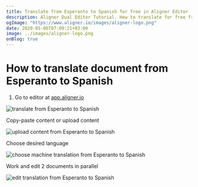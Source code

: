 ```yaml
---
title: Translate from Esperanto to Spanish for free in Aligner Editor
description: Aligner Dual Editor Tutorial. How to translate for free from Esperanto to Spanish. Aligner is multilingual document management platform. 
ogImage: "https://www.aligner.io/images/aligner-logo.png"
date: 2020-05-06T07:09:21+03:00
image: ../images/aligner-logo.png
onBlog: true
---
```


# How to translate document from Esperanto to Spanish

1. Go to editor at [app.aligner.io](https://app.aligner.io "Aligner App web page")

![translate from Esperanto to Spanish](../aligner-blank-editor.png "translate from Esperanto to Spanish")

Copy-paste content or upload content

![upload content from Esperanto to Spanish](../aligner-uploaded-document.png "upload content from Esperanto to Spanish")

Choose desired language

![choose machine translation from Esperanto to Spanish](../aligner-language-dropdown.png "choose machine translation from Esperanto to Spanish")

Work and edit 2 documents in parallel

![edit translation from Esperanto to Spanish](../aligner-double-sitded-editor.png "edit translation from Esperanto to Spanish")

